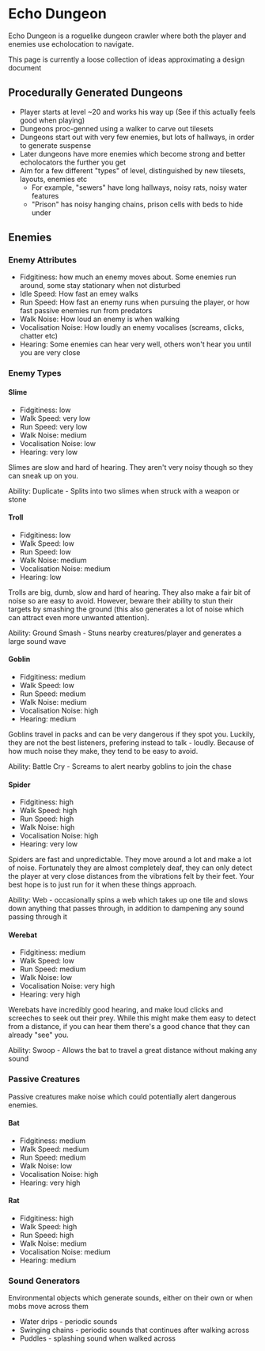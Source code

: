 # Echo Dungeon

Echo Dungeon is a roguelike dungeon crawler where both the player and enemies use echolocation to navigate.

This page is currently a loose collection of ideas approximating a design document

## Procedurally Generated Dungeons
- Player starts at level ~20 and works his way up (See if this actually feels good when playing)
- Dungeons proc-genned using a walker to carve out tilesets
- Dungeons start out with very few enemies, but lots of hallways, in order to generate suspense
- Later dungeons have more enemies which become strong and better echolocators the further you get
- Aim for a few different "types" of level, distinguished by new tilesets, layouts, enemies etc
  - For example, "sewers" have long hallways, noisy rats, noisy water features
  - "Prison" has noisy hanging chains, prison cells with beds to hide under
  
## Enemies

### Enemy Attributes
- Fidgitiness: how much an enemy moves about. Some enemies run around, some stay stationary when not disturbed
- Idle Speed: How fast an emey walks
- Run Speed: How fast an enemy runs when pursuing the player, or how fast passive enemies run from predators
- Walk Noise: How loud an enemy is when walking
- Vocalisation Noise: How loudly an enemy vocalises (screams, clicks, chatter etc)
- Hearing: Some enemies can hear very well, others won't hear you until you are very close

### Enemy Types

#### Slime
- Fidgitiness: low
- Walk Speed: very low
- Run Speed: very low
- Walk Noise: medium
- Vocalisation Noise: low
- Hearing: very low

Slimes are slow and hard of hearing. They aren't very noisy though so they can sneak up on you.

Ability: Duplicate - Splits into two slimes when struck with a weapon or stone

#### Troll
- Fidgitiness: low
- Walk Speed: low
- Run Speed: low
- Walk Noise: medium
- Vocalisation Noise: medium
- Hearing: low

Trolls are big, dumb, slow and hard of hearing. They also make a fair bit of noise so are easy to avoid. However, beware their ability to stun their targets by smashing the ground (this also generates a lot of noise which can attract even more unwanted attention). 

Ability: Ground Smash - Stuns nearby creatures/player and generates a large sound wave

#### Goblin
- Fidgitiness: medium
- Walk Speed: low
- Run Speed: medium
- Walk Noise: medium
- Vocalisation Noise: high
- Hearing: medium

Goblins travel in packs and can be very dangerous if they spot you. Luckily, they are not the best listeners, prefering instead to talk - loudly. Because of how much noise they make, they tend to be easy to avoid.

Ability: Battle Cry - Screams to alert nearby goblins to join the chase

#### Spider
- Fidgitiness: high
- Walk Speed: high
- Run Speed: high
- Walk Noise: high
- Vocalisation Noise: high
- Hearing: very low

Spiders are fast and unpredictable. They move around a lot and make a lot of noise. Fortunately they are almost completely deaf, they can only detect the player at very close distances from the vibrations felt by their feet. Your best hope is to just run for it when these things approach.

Ability: Web - occasionally spins a web which takes up one tile and slows down anything that passes through, in addition to dampening any sound passing through it

#### Werebat
- Fidgitiness: medium
- Walk Speed: low
- Run Speed: medium
- Walk Noise: low
- Vocalisation Noise: very high
- Hearing: very high

Werebats have incredibly good hearing, and make loud clicks and screeches to seek out their prey. While this might make them easy to detect from a distance, if you can hear them there's a good chance that they can already "see" you.

Ability: Swoop - Allows the bat to travel a great distance without making any sound



### Passive Creatures
Passive creatures make noise which could potentially alert dangerous enemies.

#### Bat
- Fidgitiness: medium
- Walk Speed: medium
- Run Speed: medium
- Walk Noise: low
- Vocalisation Noise: high
- Hearing: very high

#### Rat
- Fidgitiness: high
- Walk Speed: high
- Run Speed: high
- Walk Noise: medium
- Vocalisation Noise: medium
- Hearing: medium

### Sound Generators
Environmental objects which generate sounds, either on their own or when mobs move across them
- Water drips - periodic sounds
- Swinging chains - periodic sounds that continues after walking across
- Puddles - splashing sound when walked across

